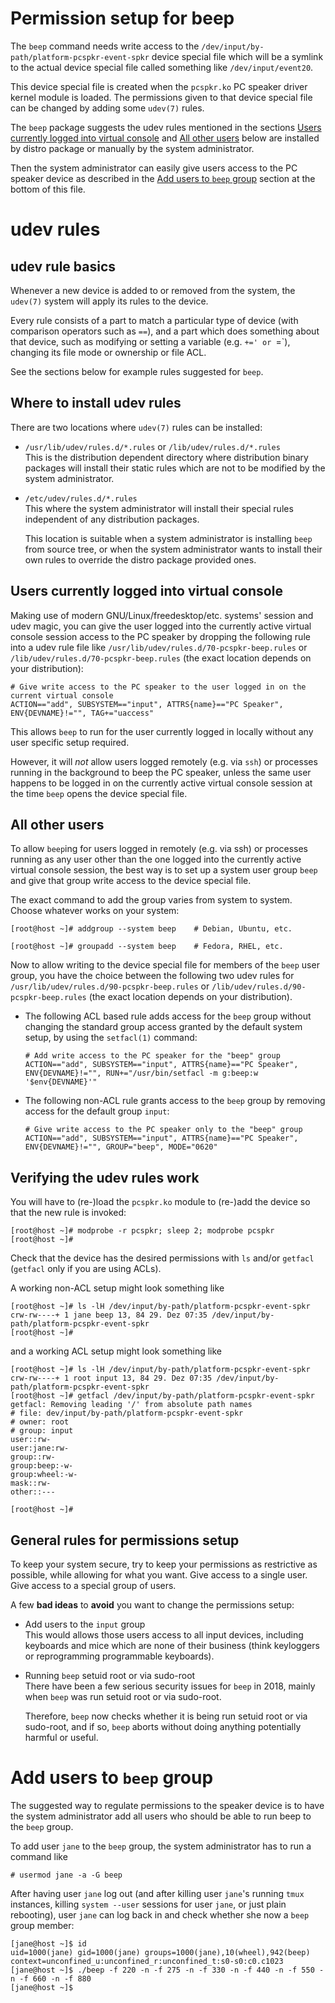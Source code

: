 Permission setup for beep
=========================

The `beep` command needs write access to the
`/dev/input/by-path/platform-pcspkr-event-spkr` device special file
which will be a symlink to the actual device special file called
something like `/dev/input/event20`.

This device special file is created when the `pcspkr.ko` PC speaker
driver kernel module is loaded. The permissions given to that device
special file can be changed by adding some `udev(7)` rules.

The `beep` package suggests the udev rules mentioned in the sections
[Users currently logged into virtual
console](#users-currently-logged-into-virtual-console) and [All other
users](#all-other-users) below are installed by distro package or
manually by the system administrator.

Then the system administrator can easily give users access to the PC
speaker device as described in the [Add users to `beep`
group](#add-users-to-beep-group) section at the bottom
of this file.


udev rules
==========


udev rule basics
----------------

Whenever a new device is added to or removed from the system, the
`udev(7)` system will apply its rules to the device.

Every rule consists of a part to match a particular type of device
(with comparison operators such as `==`), and a part which does
something about that device, such as modifying or setting a variable
(e.g. `+=' or `=`), changing its file mode or ownership or file ACL.

See the sections below for example rules suggested for `beep`.


Where to install udev rules
---------------------------

There are two locations where `udev(7)` rules can be installed:

  * `/usr/lib/udev/rules.d/*.rules` or `/lib/udev/rules.d/*.rules`  
    This is the distribution dependent directory where distribution
    binary packages will install their static rules which are not to
    be modified by the system administrator.

  * `/etc/udev/rules.d/*.rules`  
    This where the system administrator will install their special
    rules independent of any distribution packages.

	This location is suitable when a system administrator is
    installing `beep` from source tree, or when the system
    administrator wants to install their own rules to override the
    distro package provided ones.


Users currently logged into virtual console
-------------------------------------------

Making use of modern GNU/Linux/freedesktop/etc. systems' session and
udev magic, you can give the user logged into the currently active
virtual console session access to the PC speaker by dropping the
following rule into a udev rule file like
`/usr/lib/udev/rules.d/70-pcspkr-beep.rules` or
`/lib/udev/rules.d/70-pcspkr-beep.rules` (the exact location depends
on your distribution):

    # Give write access to the PC speaker to the user logged in on the current virtual console
    ACTION=="add", SUBSYSTEM=="input", ATTRS{name}=="PC Speaker", ENV{DEVNAME}!="", TAG+="uaccess"

This allows `beep` to run for the user  currently logged in locally
without any user specific setup required.

However, it will _not_ allow users logged remotely (e.g. via `ssh`) or
processes running in the background to beep the PC speaker, unless the
same user happens to be logged in on the currently active virtual
console session at the time `beep` opens the device special file.


All other users
----------------

To allow `beep`ing for users logged in remotely (e.g. via ssh) or
processes running as any user other than the one logged into the
currently active virtual console session, the best way is to set up a
system user group `beep` and give that group write access to the
device special file.

The exact command to add the group varies from system to
system. Choose whatever works on your system:

    [root@host ~]# addgroup --system beep    # Debian, Ubuntu, etc.

    [root@host ~]# groupadd --system beep    # Fedora, RHEL, etc.

Now to allow writing to the device special file for members of the
`beep` user group, you have the choice between the following two udev
rules for `/usr/lib/udev/rules.d/90-pcspkr-beep.rules` or
`/lib/udev/rules.d/90-pcspkr-beep.rules` (the exact location depends
on your distribution).

  * The following ACL based rule adds access for the `beep` group
    without changing the standard group access granted by the default
    system setup, by using the `setfacl(1)` command:

        # Add write access to the PC speaker for the "beep" group
        ACTION=="add", SUBSYSTEM=="input", ATTRS{name}=="PC Speaker", ENV{DEVNAME}!="", RUN+="/usr/bin/setfacl -m g:beep:w '$env{DEVNAME}'"

  * The following non-ACL rule grants access to the `beep` group by
    removing access for the default group `input`:

        # Give write access to the PC speaker only to the "beep" group
        ACTION=="add", SUBSYSTEM=="input", ATTRS{name}=="PC Speaker", ENV{DEVNAME}!="", GROUP="beep", MODE="0620"


Verifying the udev rules work
-----------------------------

You will have to (re-)load the `pcspkr.ko` module to (re-)add the
device so that the new rule is invoked:

    [root@host ~]# modprobe -r pcspkr; sleep 2; modprobe pcspkr
    [root@host ~]# 

Check that the device has the desired permissions with `ls` and/or
`getfacl` (`getfacl` only if you are using ACLs).

A working non-ACL setup might look something like

    [root@host ~]# ls -lH /dev/input/by-path/platform-pcspkr-event-spkr
    crw-rw----+ 1 jane beep 13, 84 29. Dez 07:35 /dev/input/by-path/platform-pcspkr-event-spkr
    [root@host ~]# 

and a working ACL setup might look something like

    [root@host ~]# ls -lH /dev/input/by-path/platform-pcspkr-event-spkr
    crw-rw----+ 1 root input 13, 84 29. Dez 07:35 /dev/input/by-path/platform-pcspkr-event-spkr
    [root@host ~]# getfacl /dev/input/by-path/platform-pcspkr-event-spkr
    getfacl: Removing leading '/' from absolute path names
    # file: dev/input/by-path/platform-pcspkr-event-spkr
    # owner: root
    # group: input
    user::rw-
    user:jane:rw-
    group::rw-
    group:beep:-w-
    group:wheel:-w-
    mask::rw-
    other::---

    [root@host ~]# 


General rules for permissions setup
-----------------------------------

To keep your system secure, try to keep your permissions as
restrictive as possible, while allowing for what you want. Give access
to a single user. Give access to a special group of users.

A few __bad ideas__ to __avoid__ you want to change the permissions setup:

  * Add users to the `input` group  
    This would allows those users access to all input devices,
    including keyboards and mice which are none of their business
    (think keyloggers or reprogramming programmable keyboards).

  * Running `beep` setuid root or via sudo-root  
    There have been a few serious security issues for `beep` in 2018,
    mainly when `beep` was run setuid root or via sudo-root.

    Therefore, `beep` now checks whether it is being run setuid root
    or via sudo-root, and if so, `beep` aborts without doing anything
    potentially harmful or useful.


Add users to `beep` group
=========================

The suggested way to regulate permissions to the speaker device is to
have the system administrator add all users who should be able to run
beep to the `beep` group.

To add user `jane` to the `beep` group, the system administrator has
to run a command like

    # usermod jane -a -G beep

After having user `jane` log out (and after killing user `jane`'s
running `tmux` instances, killing `system --user` sessions for user
`jane`, or just plain rebooting), user `jane` can log back in and
check whether she now a `beep` group member:

    [jane@host ~]$ id
    uid=1000(jane) gid=1000(jane) groups=1000(jane),10(wheel),942(beep) context=unconfined_u:unconfined_r:unconfined_t:s0-s0:c0.c1023
    [jane@host ~]$ ./beep -f 220 -n -f 275 -n -f 330 -n -f 440 -n -f 550 -n -f 660 -n -f 880
    [jane@host ~]$ 

